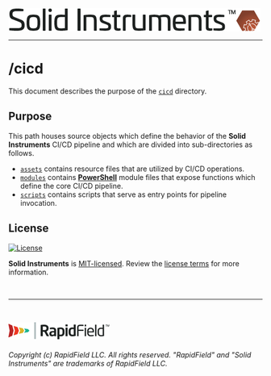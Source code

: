 <!--
Copyright (c) RapidField LLC. Licensed under the MIT License. See LICENSE.txt in the project root for license information.
-->

[![Solid Instruments logo](../SolidInstruments.Logo.Color.Transparent.500w.png)](../README.md)
- - -

# /cicd

This document describes the purpose of the [`cicd`]() directory.

## Purpose

This path houses source objects which define the behavior of the **Solid Instruments** CI/CD pipeline and which are divided into sub-directories as follows.

* [`assets`](/./assets) contains resource files that are utilized by CI/CD operations.
* [`modules`](/./modules) contains [**PowerShell**](https://en.wikipedia.org/wiki/PowerShell) module files that expose functions which define the core CI/CD pipeline.
* [`scripts`](/./scripts) contains scripts that serve as entry points for pipeline invocation.

## License

[![License](https://img.shields.io/github/license/rapidfield/solid-instruments?style=flat&color=lightseagreen&label=license&logo=open-access&logoColor=lightgrey)](https://github.com/RapidField/solid-instruments/blob/master/LICENSE.txt)

**Solid Instruments** is [MIT-licensed](https://en.wikipedia.org/wiki/MIT_License). Review the [license terms](../LICENSE.txt) for more information.

<br />

- - -

<br />

[![RapidField logo](../RapidField.Logo.Color.Black.Transparent.200w.png)](https://www.rapidfield.com)

###### Copyright (c) RapidField LLC. All rights reserved. "RapidField" and "Solid Instruments" are trademarks of RapidField LLC.